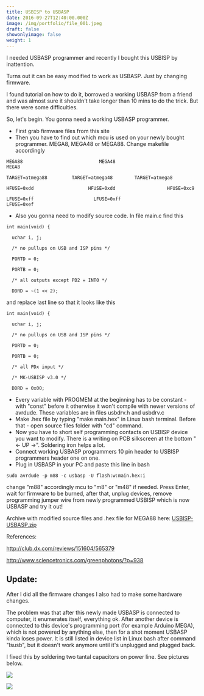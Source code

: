```yaml
---
title: USBISP to USBASP
date: 2016-09-27T12:40:00.000Z
image: /img/portfolio/file_001.jpeg
draft: false
showonlyimage: false
weight: 1
---
```

I needed USBASP programmer and recently I bought this USBISP by inattention.

Turns out it can be easy modified to work as USBASP. Just by changing firmware.

I found tutorial on how to do it, borrowed a working USBASP from a friend and was almost sure it shouldn't take longer than 10 mins to do the trick. But there were some difficulties.

<!--more-->

So, let's begin. You gonna need a working USBASP programmer.

* First grab firmware files from this site
* Then you have to find out which mcu is used on your newly bought programmer. MEGA8, MEGA48 or MEGA88. Change makefile accordingly

`MEGA88                            MEGA48                           MEGA8 `

`TARGET=atmega88         TARGET=atmega48        TARGET=atmega8`

`HFUSE=0xdd                    HFUSE=0xdd                   HFUSE=0xc9`

`LFUSE=0xff                      LFUSE=0xff                      LFUSE=0xef`

* Also you gonna need to modify source code. In file main.c find this


```
int main(void) {
```

```
  uchar i, j;
```

```
  /* no pullups on USB and ISP pins */
```

```
  PORTD = 0;
```

```
  PORTB = 0;
```

```
  /* all outputs except PD2 = INT0 */
```

```
  DDRD = ~(1 << 2);
```

and replace last line so that it looks like this

```
int main(void) {
```

```
  uchar i, j;
```

```
  /* no pullups on USB and ISP pins */
```

```
  PORTD = 0;
```

```
  PORTB = 0;
```

```
  /* all PDx input */
```

```
  /* MK-USBISP v3.0 */
```

```
  DDRD = 0x00;
```

* Every variable with PROGMEM at the beginning has to be constant - with "const" before it otherwise it won't compile with newer versions of avrdude. These variables are in files usbdrv.h and usbdrv.c
* Make .hex file by typing "make main.hex" in Linux bash terminal. Before that - open source files folder with "cd" command.
* Now you have to short self programming contacts on USBISP device you want to modify. There is a writing on PCB silkscreen at the bottom "<- UP ->". Soldering iron helps a lot.
* Connect working USBASP programmers 10 pin header to USBISP programmers header one on one.
* Plug in USBASP in your PC and paste this line in bash

`sudo avrdude -p m88 -c usbasp -U flash:w:main.hex:i`

change "m88" accordingly mcu to "m8" or "m48" if needed. Press Enter, wait for firmware to be burned, after that, unplug devices, remove programming jumper wire from newly programmed USBISP which is now USBASP and try it out!



Archive with modified source files and .hex file for MEGA88 here: [USBISP-USBASP.zip](https://github.com/edgars-dev/USBISP-USBASP)

References:

http://club.dx.com/reviews/151604/565379

http://www.sciencetronics.com/greenphotons/?p=938



## Update:

After I did all the firmware changes I also had to make some hardware changes.

The problem was that after this newly made USBASP is connected to computer, it enumerates itself, everything ok. After another device is connected to this device's programming port (for example Arduino MEGA), which is not powered by anything else, then for a shot moment USBASP kinda loses power. It is still listed in device list in Linux bash after command "lsusb", but it doesn't work anymore until it's unplugged and plugged back.

I fixed this by soldering two tantal capacitors on power line. See pictures below.

![](/img/portfolio/file_001.jpeg)

![](/img/portfolio/file_000-1.jpeg)

